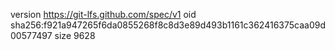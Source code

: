 version https://git-lfs.github.com/spec/v1
oid sha256:f921a947265f6da0855268f8c8d3e89d493b1161c362416375caa09d00577497
size 9628
